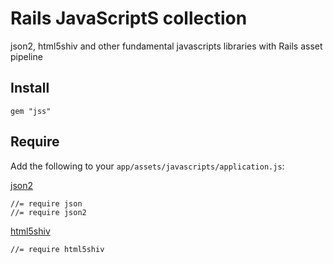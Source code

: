# Rails JavaScriptS collection
json2, html5shiv and other fundamental javascripts libraries with Rails asset pipeline


## Install

    gem "jss"

## Require

Add the following to your `app/assets/javascripts/application.js`:

[json2](https://github.com/douglascrockford/JSON-js)

    //= require json
    //= require json2

[html5shiv](https://github.com/aFarkas/html5shiv)

    //= require html5shiv
